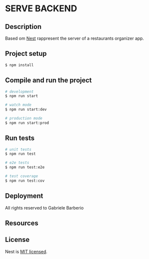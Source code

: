 # SERVE BACKEND

## Description

Based om [Nest](https://github.com/nestjs/nest) rappresent the server of a restaurants organizer app.

## Project setup

```bash
$ npm install
```

## Compile and run the project

```bash
# development
$ npm run start

# watch mode
$ npm run start:dev

# production mode
$ npm run start:prod
```

## Run tests

```bash
# unit tests
$ npm run test

# e2e tests
$ npm run test:e2e

# test coverage
$ npm run test:cov
```

## Deployment
All rights reserved to Gabriele Barberio

## Resources


## License

Nest is [MIT licensed](https://github.com/nestjs/nest/blob/master/LICENSE).
